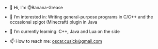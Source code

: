 - 👋 Hi, I’m @Banana-Grease

- 👀 I’m interested in: Writing general-purpose programs in C/C++ and the occasional spigot (Minecraft) plugin in Java

- 🌱 I’m currently learning: C++, Java and Lua on the side

- 📫 How to reach me: oscar.cusick@gmail.com

<!---
Banana-Grease/Banana-Grease is a ✨ special ✨ repository because its `README.md` (this file) appears on your GitHub profile.
You can click the Preview link to take a look at your changes.
--->
